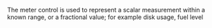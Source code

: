 The meter control is used to represent a scalar measurement within a known range, or a fractional value; for example disk usage, fuel level
